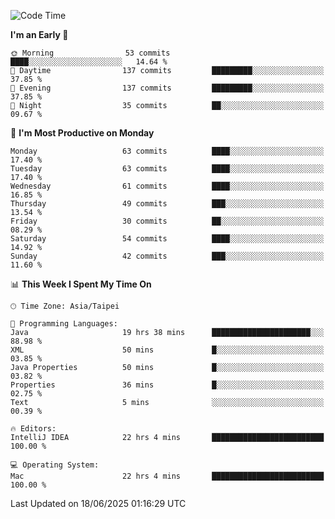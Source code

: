 <!--START_SECTION:waka-->
![Code Time](http://img.shields.io/badge/Code%20Time-2%2C159%20hrs%2049%20mins-blue)

**I'm an Early 🐤** 

```text
🌞 Morning                53 commits          ████░░░░░░░░░░░░░░░░░░░░░   14.64 % 
🌆 Daytime                137 commits         █████████░░░░░░░░░░░░░░░░   37.85 % 
🌃 Evening                137 commits         █████████░░░░░░░░░░░░░░░░   37.85 % 
🌙 Night                  35 commits          ██░░░░░░░░░░░░░░░░░░░░░░░   09.67 % 
```
📅 **I'm Most Productive on Monday** 

```text
Monday                   63 commits          ████░░░░░░░░░░░░░░░░░░░░░   17.40 % 
Tuesday                  63 commits          ████░░░░░░░░░░░░░░░░░░░░░   17.40 % 
Wednesday                61 commits          ████░░░░░░░░░░░░░░░░░░░░░   16.85 % 
Thursday                 49 commits          ███░░░░░░░░░░░░░░░░░░░░░░   13.54 % 
Friday                   30 commits          ██░░░░░░░░░░░░░░░░░░░░░░░   08.29 % 
Saturday                 54 commits          ████░░░░░░░░░░░░░░░░░░░░░   14.92 % 
Sunday                   42 commits          ███░░░░░░░░░░░░░░░░░░░░░░   11.60 % 
```


📊 **This Week I Spent My Time On** 

```text
🕑︎ Time Zone: Asia/Taipei

💬 Programming Languages: 
Java                     19 hrs 38 mins      ██████████████████████░░░   88.98 % 
XML                      50 mins             █░░░░░░░░░░░░░░░░░░░░░░░░   03.85 % 
Java Properties          50 mins             █░░░░░░░░░░░░░░░░░░░░░░░░   03.82 % 
Properties               36 mins             █░░░░░░░░░░░░░░░░░░░░░░░░   02.75 % 
Text                     5 mins              ░░░░░░░░░░░░░░░░░░░░░░░░░   00.39 % 

🔥 Editors: 
IntelliJ IDEA            22 hrs 4 mins       █████████████████████████   100.00 % 

💻 Operating System: 
Mac                      22 hrs 4 mins       █████████████████████████   100.00 % 
```


 Last Updated on 18/06/2025 01:16:29 UTC
<!--END_SECTION:waka-->
